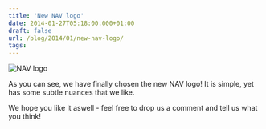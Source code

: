 ```yaml
---
title: 'New NAV logo'
date: 2014-01-27T05:18:00.000+01:00
draft: false
url: /blog/2014/01/new-nav-logo/
tags: 
---
```


![NAV logo](/image/blog/tumblr_inline_n0274rbeo81sww2qo.png)

As you can see, we have finally chosen the new NAV logo! It is simple, yet has some subtle nuances that we like.

We hope you like it aswell - feel free to drop us a comment and tell us what you think!
